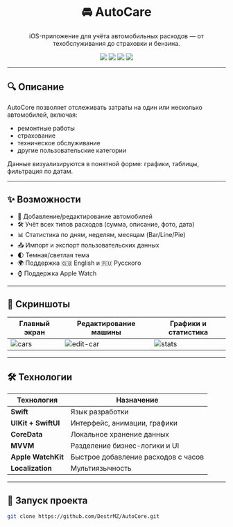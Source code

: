 <h1 align="center">🚘 AutoCare</h1>

<p align="center">
  iOS-приложение для учёта автомобильных расходов — от техобслуживания до страховки и бензина.
</p>

<p align="center">
  <img src="https://img.shields.io/badge/Swift-5.9-orange?style=flat&logo=swift" />
  <img src="https://img.shields.io/badge/iOS-16+-blue?style=flat&logo=apple" />
  <img src="https://img.shields.io/badge/UIKit%20%2B%20SwiftUI-supported-green" />
  <img src="https://img.shields.io/badge/Architecture-MVVM-purple" />
</p>

---

## 🔍 Описание

AutoCore позволяет отслеживать затраты на один или несколько автомобилей, включая:
- ремонтные работы
- страхование
- техническое обслуживание
- другие пользовательские категории

Данные визуализируются в понятной форме: графики, таблицы, фильтрация по датам.

---

## ✨ Возможности

- 🚗 Добавление/редактирование автомобилей
- 🛠 Учёт всех типов расходов (сумма, описание, фото, дата)
- 📊 Статистика по дням, неделям, месяцам (Bar/Line/Pie)
- 📤 Импорт и экспорт пользовательских данных
- 🌓 Темная/светлая тема
- 🌍 Поддержка 🇬🇧 English и 🇷🇺 Русского
- ⌚️ Поддержка Apple Watch

---

## 📸 Скриншоты

| Главный экран | Редактирование машины | Графики и статистика |
|---------------|------------------------|------------------------|
| ![cars](https://github.com/user-attachments/assets/653c0060-6f85-4b52-8edf-75261c16863c) | ![edit-car](https://github.com/user-attachments/assets/7cc27c46-20b3-41b6-aa5a-a7d3fa859b22) | ![stats](https://github.com/user-attachments/assets/e0d6c50a-b1fb-4d28-8bad-98a82791bb95) |


---

## 🛠 Технологии

| Технология     | Назначение                          |
|----------------|-------------------------------------|
| **Swift**      | Язык разработки                     |
| **UIKit + SwiftUI** | Интерфейс, анимации, графики       |
| **CoreData**   | Локальное хранение данных           |
| **MVVM**       | Разделение бизнес-логики и UI       |
| **Apple WatchKit** | Быстрое добавление расходов с часов |
| **Localization** | Мультиязычность                    |

---

## 🚀 Запуск проекта

```bash
git clone https://github.com/DestrMZ/AutoCore.git
